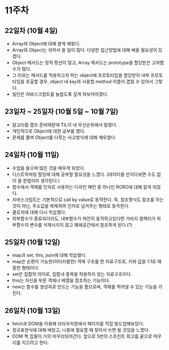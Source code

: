 # 11주차

## 22일차 (10월 4일)
 - Array와 Object에 대해 옅게 배웠다.
 - Array와 Object는 섞어서 쓸 일이 많다. 다양한 접근방법에 대해 배울 필요성이 있겠다.
 - Object 메서드는 정적 펑션이 많고, Array 메서드는 prototype을 할당받은 고차함수가 많다.
 - 그 이유는 메서드를 적용하고자 하는 object에 프로토타입을 할당받아 내부 프로토타입을 호출할 경우, object 내 key와 사용할 method 이름이 겹칠 수 있어서 그렇다.
 - 일단은 자바스크립트를 놀랍도록 깊게 파보아야겠다.

## 23일차 ~ 25일차 (10월 5일 ~ 10월 7일)
 - 알고리즘 캠프 준비때문에 TIL이 내 우선순위에서 밀렸다.
 - 개인적으로 Object에 대한 공부를 했다.
 - 문제를 풀며 Object를 다루는 사고방식에 대해 깨우쳤다.

## 24일차 (10월 11일)
 - 수업을 들으며 많은 것을 배우게 되었다.
 - 디스트럭쳐링 할당에 대해 공부할 필요성을 느꼈다. (데이터를 만지다보면 수도 없이 쓸 문법이라 생각된다.)
 - 함수에서 객체를 인자로 사용하는 디자인 패턴 중 하나인 RORO에 대해 알게 되었다.
 - 자바스크립트는 기본적으로 call by value로 동작한다. 즉, 참조형식도 참조를 하는것이 아닌, 주소값을 복제하여 인자로 넘겨주는 형태로 동작한다.
 - 클로저에 대해 다시 학습했다.
 - 외부함수가 종료되더라도, 내부함수가 여전히 동작하고있다면 가비지 컬렉터가 외부함수의 변수를 삭제시키지 않고 폐쇄공간에서 참조하게 된다.(?)

## 25일차 (10월 12일)
 - map과 set, this, json에 대해 학습했다.
 - map은 순환이 가능한(이터러블한) 객체 구조를 띈 자료구조로, 키와 값을 1:1로 매핑한 형태이다.
 - set은 집합의 의미로, 집합내 중복을 허용하지 않는 자료구조이다.
 - this는 자신을 부른 객체나 배열을 참조하는 기능이다.
 - new는 함수를 생성자로 만드는 기능을 함으로써, 객체를 찍어낼 수 있는 기능을 가진다. 

## 26일차 (10월 13일)
 - fetch과 DOM을 이용해 브라우저창에서 페이지를 직접 빌드업해보았다.
 - 정규표현식에 대해 배웠고, 나중에 필요할 때 찾아서 쓰면 될 것임을 느꼈다.
 - DOM 책 집필이 거의 마무리되어간다. 앞으로 5번의 스프린트 회고를 끝으로 마무리를 지으려고 한다.
